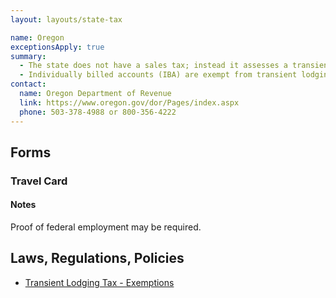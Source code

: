 ```yaml
---
layout: layouts/state-tax

name: Oregon
exceptionsApply: true
summary:
  - The state does not have a sales tax; instead it assesses a transient lodging tax for hotel stay.
  - Individually billed accounts (IBA) are exempt from transient lodging tax.
contact:
  name: Oregon Department of Revenue
  link: https://www.oregon.gov/dor/Pages/index.aspx
  phone: 503-378-4988 or 800-356-4222
---
```


## Forms

### Travel Card

#### Notes

Proof of federal employment may be required.

## Laws, Regulations, Policies

* [Transient Lodging Tax - Exemptions](https://www.oregon.gov/DOR/programs/businesses/Pages/lodging.aspx)
